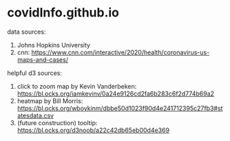 # covidInfo.github.io
data sources: 
1. Johns Hopkins University 
2. cnn: https://www.cnn.com/interactive/2020/health/coronavirus-us-maps-and-cases/

helpful d3 sources: 
1. click to zoom map by Kevin Vanderbeken: https://bl.ocks.org/iamkevinv/0a24e9126cd2fa6b283c6f2d774b69a2
2. heatmap by Bill Morris: https://bl.ocks.org/wboykinm/dbbe50d1023f90d4e241712395c27fb3#statesdata.csv
3. (future construction) tooltip: https://bl.ocks.org/d3noob/a22c42db65eb00d4e369
